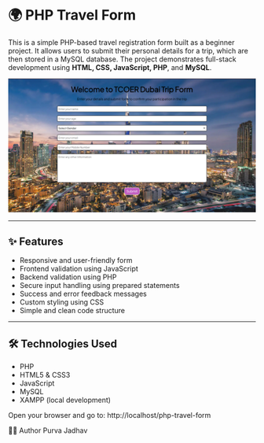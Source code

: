 # 🌍 PHP Travel Form

This is a simple PHP-based travel registration form built as a beginner project. It allows users to submit their personal details for a trip, which are then stored in a MySQL database. The project demonstrates full-stack development using **HTML, CSS, JavaScript, PHP**, and **MySQL**.

![Preview](screenshot.png)

---

## ✨ Features

- Responsive and user-friendly form
- Frontend validation using JavaScript
- Backend validation using PHP
- Secure input handling using prepared statements
- Success and error feedback messages
- Custom styling using CSS
- Simple and clean code structure

---

## 🛠 Technologies Used

- PHP
- HTML5 & CSS3
- JavaScript
- MySQL
- XAMPP (local development)

Open your browser and go to: http://localhost/php-travel-form


🙋‍♀️ Author
Purva Jadhav